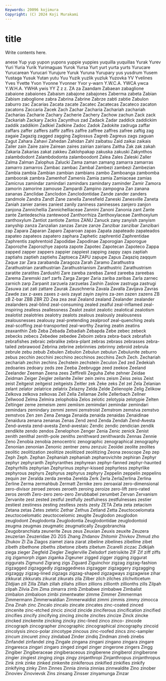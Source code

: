 ```yaml
---
Keywords: 20096 kojimura
Copyright: (C) 2024 Koji Murakami
---
```


# title

Write contents here.



anese Yup yup yupon yupons yuppie yuppies
yuquilla yuquillas Yurak Yurev Yuri Yuria Yurik Yurimaguas Yurok Yursa
Yurt yurt yurta yurts Yurucare Yurucarean Yurucari Yurujure Yuruk Yuruna
Yurupary yus yusdrum Yusem Yustaga Yusuk Yutan yutu Yuu Yuzik
yuzlik yuzluk Yuzovka YV Yvelines Yves Yvette Yvon Yvonne Yvonner
Yvor y-warn Y.W.C.A. YWCA ywca Y.W.H.A. YWHA ywis YY Z
z z. ZA za Zaandam Zabaean zabaglione zabaione zabaiones Zabaism
zabajone zabajones Zaberma zabeta Zabian Zabism zaboglione zabra Zabrina Zabrine
Zabrze zabti zabtie Zabulon zaburro zac Zacarias Zacata zacate Zacatec
Zacatecas Zacateco zacaton zacatons Zaccaria Zacek Zach Zachar Zacharia Zachariah
zachariah Zacharias Zacharie Zachary Zacherie Zachery Zachow zachun Zack zack
Zackariah Zackary Zacks Zacynthus zad Zadack Zadar zaddick zaddickim zaddik
zaddikim Zadkiel Zadkine Zadoc Zadok Zadokite zadruga zaffar zaffars zaffer
zaffers zaffir zaffirs zaffre zaffree zaffres zafree zaftig zag zagaie
Zagazig zagged zagging Zaglossus Zagreb Zagreus zags zaguan Zagut Zahara
Zahavi Zahedan Zahidan Zahl zaibatsu Zaid zaikai zaikais Zailer zain
Zaire zaire Zairean zaires zairian zairians Zaitha Zak zak zakah
Zakaria Zakarias zakat zakkeu Zaklohpakap zakuska zakuski Zakynthos zalambdodont Zalambdodonta
zalamboodont Zalea Zales Zaleski Zaller Zalma Zalman Zalophus Zalucki Zama
zaman zamang zamarra zamarras zamarro zamarros Zambac zambac Zambal Zambezi
zambezi Zambezian Zambia zambia Zambian zambian zambians zambo Zamboanga zambomba
zamboorak zambra Zamenhof Zamenis Zamia zamia Zamiaceae zamias Zamicrus zamindar
zamindari zamindars zamindary zaminder Zamir Zamora zamorin zamorine zamouse Zampardi
Zampino zampogna Zan zanana zananas Zanclidae Zanclodon Zanclodontidae Zande zander
zanders zandmole Zandra Zandt Zane zanella Zanesfield Zaneski Zanesville Zaneta
Zaniah zanier zanies zaniest zanily zaniness zaninesses zanjero zanjon zanjona
Zannichellia Zannichelliaceae Zannini Zanoni Zanonia zant Zante zante Zantedeschia zantewood
Zanthorrhiza Zanthoxylaceae Zanthoxylum zanthoxylum Zantiot zantiote Zantos ZANU Zanuck zany
zanyish zanyism zanyship zanza Zanzalian zanzas Zanze zanze Zanzibar zanzibar
Zanzibari zap Zapara Zaparan Zaparo Zaparoan zapas Zapata zapateado zapateados
zapateo zapateos zapatero zaphara Zaphetic zaphrentid Zaphrentidae Zaphrentis zaphrentoid Zapodidae
Zapodinae Zaporogian Zaporogue Zaporozhe Zaporozhye zapota zapote Zapotec Zapotecan Zapoteco
Zappa zapped zapper zappers zappier zappiest zapping zappy zaps zaptiah
zaptiahs zaptieh zaptiehs Zaptoeca ZAPU zapupe Zapus Zaqaziq zaqqum Zaque
zar Zara zarabanda Zaragoza Zarah Zaramo Zarathustra Zarathustrian zarathustrian Zarathustrianism
Zarathustric Zarathustrism zaratite zaratites Zardushti Zare zareba zarebas Zared zareeba
zareebas Zarema Zaremski zarf zarfs Zarga Zarger Zaria zariba zaribas
Zarla zarnec zarnich zarp Zarpanit zarzuela zarzuelas Zashin Zaslow zastruga
zastrugi Zasuwa zat zati zattare Zaurak Zauschneria Zavala Zavalla Zavijava
Zavras Zawde zax z-axes zaxes z-axis zayat zayin zayins za-zen
zazen zazens ZB zB Z-bar ZBB ZBR ZD Zea zea
zeal Zealand zealand Zealander zealander zealanders zeal-blind zeal-consuming zealed zealful
zeal-inflamed zeal-inspiring zealless zeallessness Zealot zealot zealotic zealotical zealotism zealotist
zealotries zealotry zealots zealous zealously zealousness zealousnesses zealousy zeal-pretending zealproof
zeal-quenching zeals zeal-scoffing zeal-transported zeal-worthy Zearing zeatin zeatins zeaxanthin Zeb
Zeba Zebada Zebadiah Zebapda Zebe zebec zebeck zebecks zebecs Zebedee
zebedee Zeboim zebra zebra-back zebrafish zebrafishes zebraic zebralike zebra-plant zebras
zebrass zebrasses zebra-tailed zebrawood Zebrina zebrine zebrinnies zebrinny zebroid zebrula
zebrule zebu zebub Zebulen Zebulon Zebulun zebulun Zebulunite zeburro zebus
zecchin zecchini zecchino zecchinos zecchins Zech Zech. Zechariah zechariah zechin
zechins Zechstein zechstein Zeculon Zed zed Zedekiah zedoaries zedoary zeds
zee Zeeba Zeebrugge zeed zeekoe Zeeland Zeelander Zeeman Zeena zees
Zeffirelli Zeguha Zehe zehner Zeidae Zeidman Zeiger Zeigler zeilanite Zeiler
zein zeins zeism Zeiss zeiss Zeist zeist Zeitgeist zeitgeist zeitgeists
Zeitler zek Zeke zeks Zel zel Zela Zelanian zelant zelator
zelatrice zelatrix Zelazny Zelda Zelde Zelienople Zelig Zelikow Zelkova zelkova
zelkovas Zell Zella Zellamae Zelle Zellerbach Zellner Zellwood Zelma Zelmira
zelophobia Zelos zelotic zelotypia zelotypie Zelten Zeltinger zeme zemeism zemi
zemiism zemimdari zemindar zemindari zemindars zemindary zemmi zemni zemstroist Zemstrom
zemstva zemstvo zemstvos Zen zen Zena Zenaga Zenaida zenaida zenaidas
Zenaidinae Zenaidura zenana zenanas Zenas Zend zend Zenda Zendah Zend-Avesta
Zend-avesta zend-avesta Zend-avestaic Zendic zendic zendician zendik zendikite zendo zendos
Zenelophon Zenger Zenia Zenic zenick Zenist zenith zenithal zenith-pole zeniths
zenithward zenithwards Zennas Zennie Zeno Zenobia zenobia zenocentric zenographic zenographical
zenography Zenonian zenonian Zenonic zentner zenu zenzuic Zeoidei zeolite zeolites
zeolitic zeolitization zeolitize zeolitized zeolitizing Zeona zeoscope Zep zep Zeph
Zeph. Zephan Zephaniah zephaniah zepharovichite zephiran Zephyr zephyr zephyranth Zephyranthes
zephyrean zephyr-fanned zephyr-haunted Zephyrhills zephyrian Zephyrinus zephyr-kissed zephyrless zephyrlike zephyrous
zephyrs Zephyrus zephyrus zephyry Zeppelin zeppelin zeppelins zequin zer Zeralda
zerda zereba Zerelda Zerk Zerla ZerlaZerlina Zerlina Zerline Zerma zermahbub
Zermatt Zernike zero zeroaxial zero-dimensional zero-divisor zeroed zeroes zeroeth zeroing
zeroize zero-lift zero-rated zeros zeroth Zero-zero zero-zero Zerubbabel zerumbet Zervan
Zervanism Zervanite zest zested zestful zestfully zestfulness zestfulnesses zestier zestiest
zestiness zesting zestless zests zesty ZETA Zeta zeta zetacism Zetana
zetas Zetes zetetic Zethar Zethus Zetland Zetta Zeuctocoelomata zeuctocoelomatic zeuctocoelomic
zeugite Zeuglodon zeuglodon zeuglodont Zeuglodonta Zeuglodontia Zeuglodontidae zeuglodontoid zeugma zeugmas
zeugmatic zeugmatically Zeugobranchia Zeugobranchiata zeunerite Zeus zeus Zeuxian Zeuxis zeuxite
Zeuzera zeuzerian Zeuzeridae ZG ZGS Zhang Zhdanov Zhitomir Zhivkov Zhmud
zho Zhukov ZI Zia Ziagos ziamet ziara ziarat zibeline zibelines
zibelline zibet zibeth zibethone zibeths zibetone zibets zibetum Zicarelli ziczac
Zidkijah ziega zieger Ziegfeld Ziegler Zieglerville Zielsdorf zietrisikite ZIF Zif
ziff ziffs zig zigamorph zigan ziganka Zigeuner zigged zigger zigging
ziggurat ziggurats Zigmund Zigrang zigs Ziguard Ziguinchor zigzag zigzag-fashion zigzagged
zigzaggedly zigzaggedness zigzagger zigzaggery zigzagging zigzaggy zigzag-lined zigzags zigzag-shaped zigzagways
zigzagwise zihar zikkurat zikkurats zikurat zikurats zila Zilber zilch zilches
zilchviticetum Zildjian zill Zilla Zillah zillah zillahs zillion zillions zillionth
zillionths zills Zilpah zilpah Zilvia Zim Zima zimarra zimb Zimbabwe
zimbabwe Zimbalist zimbalon zimbaloon zimbi zimentwater zimme Zimmer Zimmerman Zimmermann
Zimmerwaldian Zimmerwaldist zimmi zimmis zimmy zimocca Zina Zinah zinc Zincalo
zincalo zincate zincates zinc-coated zinced zincenite zinc-etched zincic zincid zincide
zinciferous zincification zincified zincifies zincify zincifying zincing zincite zincites zincize
Zinck zincke zincked zinckenite zincking zincky zinc-lined zinco zinco- zincode
zincograph zincographer zincographic zincographical zincography zincoid zincolysis zinco-polar zincotype zincous
zinc-roofed zincs zinc-sampler zincum zincuret zincy zindabad Zinder zindiq Zindman
zineb zinebs Zinfandel zinfandel zing Zingale zingana zingani zingano zingara
zingare zingaresca zingari zingaro zinged zingel zinger zingerone zingers Zingg
Zingiber Zingiberaceae zingiberaceous zingiberene zingiberol zingiberone zingier zingiest zinging zings
zingy zinjanthropi Zinjanthropus zinjanthropus Zink zink zinke zinked zinkenite zinkiferous
zinkified zinkifies zinkify zinkifying zinky Zinn Zinnes Zinnia zinnia zinnias
zinnwaldite Zino zinober Zinoviev Zinovievsk Zins zinsang Zinsser zinyamunga Zinzar
